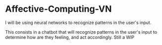 # Affective-Computing-VN
I will be using neural networks to recognize patterns in the user's input.

This consists in a chatbot that will recognize patterns in the user's input to determine how are they feeling, and act accordingly.
Still a WIP
